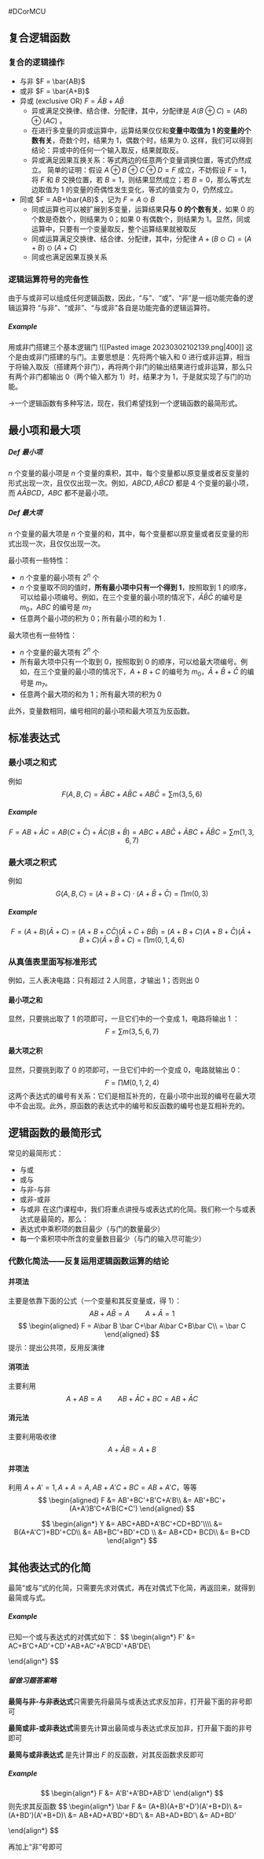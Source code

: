 #DCorMCU 

## 复合逻辑函数
### 复合的逻辑操作
- 与非 $F = \bar{AB}$ 
- 或非 $F = \bar{A+B}$
- 异或 (exclusive OR) $F = \bar A B +A\bar B$
	- 异或满足交换律、结合律、分配律，其中，分配律是 $A (B\oplus C) = (AB) \oplus(AC)$ 。
	- 在进行多变量的异或运算中，运算结果仅仅和**变量中取值为 1 的变量的个数有关**，奇数个时，结果为 1，偶数个时，结果为 0. 这样，我们可以得到结论：异或中的任何一个输入取反，结果就取反。
	- 异或满足因果互换关系：等式两边的任意两个变量调换位置，等式仍然成立。
简单的证明：假设 $A\oplus B \oplus C \oplus D=F$ 成立，不妨假设 $F=1$，将 $F$ 和 $B$ 交换位置，若 $B=1$，则结果显然成立；若 $B=0$，那么等式左边取值为 1 的变量的奇偶性发生变化，等式的值变为 0，仍然成立。
- 同或 $F = AB+\bar{AB}$ ，记为 $F = A\odot B$ 
	- 同或运算也可以被扩展到多变量，运算结果**只与 0 的个数有关**，如果 0 的个数是奇数个，则结果为 0；如果 0 有偶数个，则结果为 1。显然，同或运算中，只要有一个变量取反，整个运算结果就被取反
	- 同或运算满足交换律、结合律、分配律，其中，分配律 $A+(B\odot C)=(A+B)\odot (A+C)$
	- 同或也满足因果互换关系

### 逻辑运算符号的完备性
由于与或非可以组成任何逻辑函数，因此，“与”、“或”、“非”是一组功能完备的逻辑运算符
“与非”、“或非”、“与或非”各自是功能完备的逻辑运算符。
##### Example
用或非门搭建三个基本逻辑门
![[Pasted image 20230302102139.png|400]]
这个是由或非门搭建的与门。主要思想是：先将两个输入和 0 进行或非运算，相当于将输入取反（搭建两个非门），再将两个非门的输出结果进行或非运算，那么只有两个非门都输出 0（两个输入都为 1）时，结果才为 1，于是就实现了与门的功能。


->一个逻辑函数有多种写法，现在，我们希望找到一个逻辑函数的最简形式。

## 最小项和最大项
##### Def 最小项
$n$ 个变量的最小项是 $n$ 个变量的乘积，其中，每个变量都以原变量或者反变量的形式出现一次，且仅仅出现一次。例如，$ABCD, A\bar BCD$ 都是 4 个变量的最小项，而 $A\bar ABCD$，$ABC$ 都不是最小项。

##### Def 最大项
$n$ 个变量的最大项是 $n$ 个变量的和，其中，每个变量都以原变量或者反变量的形式出现一次，且仅仅出现一次。

最小项有一些特性：
- $n$ 个变量的最小项有 $2^n$ 个
- $n$ 个变量取不同的值时，**所有最小项中只有一个得到 1**，按照取到 1 的顺序，可以给最小项编号。例如，在三个变量的最小项的情况下，$\bar A\bar B \bar C$ 的编号是 $m_0$，$ABC$ 的编号是 $m_7$ 
- 任意两个最小项的积为 0；所有最小项的和为 1 .

最大项也有一些特性：
- $n$ 个变量的最大项有 $2^n$ 个
- 所有最大项中只有一个取到 0，按照取到 0 的顺序，可以给最大项编号。例如，在三个变量的最小项的情况下，$A+B+C$ 的编号为 $m_0$，$\bar A+\bar B+\bar C$ 的编号是 $m_7$。
- 任意两个最大项的和为 1；所有最大项的积为 0

此外，变量数相同，编号相同的最小项和最大项互为反函数。

## 标准表达式
### 最小项之和式
例如
$$
F(A,B,C) = \bar ABC+A\bar BC+AB\bar C = \sum m(3,5,6)
$$
##### Example
$$
F = AB+\bar AC = AB(C+\bar C)+\bar AC(B+\bar B) = ABC+AB\bar C+\bar ABC+\bar A\bar BC = \sum m(1,3,6,7)
$$

### 最大项之积式
例如
$$
G(A,B,C) = (A+B+C) \cdot (A+\bar B+\bar C) = \prod m(0,3)
$$
##### Example 
$$
F =(A+B) (\bar A+C) = (A+B+C\bar C)(\bar A+C+B\bar B) = (A+B+C)(A+B+\bar C)(\bar A+B+C)(\bar A+\bar B+C) = \prod m(0,1,4,6)
$$

### 从真值表里面写标准形式
例如，三人表决电路：只有超过 2 人同意，才输出 1；否则出 0
#### 最小项之和
显然，只要挑出取了 1 的项即可，一旦它们中的一个变成 1，电路将输出 1 ：
$$
F = \sum m (3,5,6,7)
$$
#### 最大项之积
显然，只要挑到取了 0 的项即可，一旦它们中的一个变成 0，电路就输出 0：
$$
F = \prod M(0,1,2,4)
$$
这两个表达式的编号有关系：它们是相互补充的，在最小项中出现的编号在最大项中不会出现。此外，原函数的表达式中的编号和反函数的编号也是互相补充的。

## 逻辑函数的最简形式
常见的最简形式：
- 与或
- 或与
- 与非-与非
- 或非-或非
- 与或非
在这门课程中，我们将重点讲授与或表达式的化简。我们称一个与或表达式是最简的，那么：
- 表达式中乘积项的数目最少（与门的数量最少）
- 每一个乘积项中所含的变量数目最少（与门的输入尽可能少）

### 代数化简法——反复运用逻辑函数运算的结论
#### 并项法
主要是依靠下面的公式（一个变量和其反变量或，得 1）：
$$
AB+A\bar B = A \qquad A+\bar A = 1
$$
$$
\begin{aligned}
F = A\bar B \bar C+\bar A\bar C+B\bar C\\
= \bar C
\end{aligned}
$$
提示：提出公共项，反用反演律

#### 消项法
主要利用
$$
A+AB = A \qquad AB+\bar AC+BC = AB+\bar AC
$$
#### 消元法
主要利用吸收律
$$
A+\bar AB = A+B
$$
#### 并项法
利用 $A+A'=1, A+A=A, AB+A'C+BC = AB+A'C$，等等
$$
\begin{aligned}
F &= AB'+BC'+B'C+A'B\\
 &= AB'+BC'+(A+A')B'C+A'B(C+C')
\end{aligned}
$$


$$
\begin{align*}
Y  &= ABC+ABD+A'BC'+CD+BD'\\\\
&= B(A+A'C')+BD'+CD\\
 &= AB+BC'+BD'+CD \\
&= AB+CD+ BCD\\
&= B+CD
\end{align*}
$$
## 其他表达式的化简
最简“或与”式的化简，只需要先求对偶式，再在对偶式下化简，再返回来，就得到最简或与式。
##### Example
已知一个或与表达式的对偶式如下：
$$
\begin{align*}
F' &= AC+B'C+AD'+CD'+AB+AC'+A'BCD'+AB'DE\\

\end{align*}
$$
##### 留做习题答案略


**最简与非-与非表达式**只需要先将最简与或表达式求反加非，打开最下面的非号即可

**最简或非-或非表达式**需要先计算出最简或与表达式求反加非，打开最下面的非号即可

**最简与或非表达式** 是先计算出 $F$ 的反函数，对其反函数求反即可

##### Example
$$
\begin{align*}
F &= A'B'+A'BD+AB'D'
\end{align*}
$$
则先求其反函数
$$
\begin{align*}
\bar F &= (A+B)(A+B'+D')(A'+B+D)\\
 &= (A+BD')(A'+B+D)\\
 &= AB+AD+A'BD'+BD'\\
 &= AB+AD+BD'\\
 &= AD+BD'

\end{align*}
$$

再加上“非”号即可


